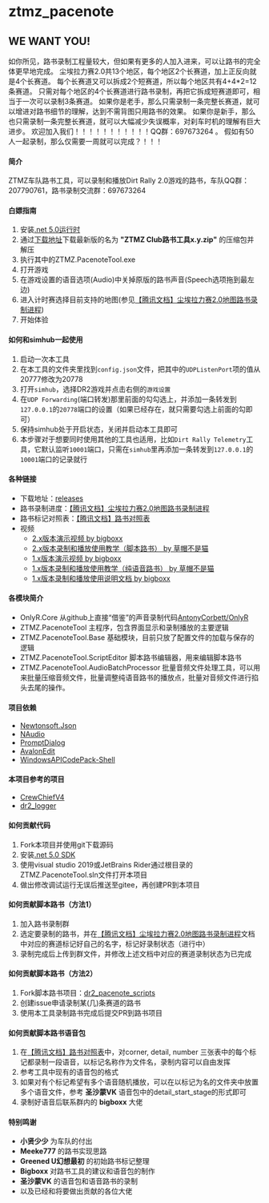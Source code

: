 # ztmz_pacenote

## WE WANT YOU!
如你所见，路书录制工程量较大，但如果有更多的人加入进来，可以让路书的完全体更早地完成。
尘埃拉力赛2.0共13个地区，每个地区2个长赛道，加上正反向就是4个长赛道。
每个长赛道又可以拆成2个短赛道，所以每个地区共有4+4*2=12条赛道。
只需对每个地区的4个长赛道进行路书录制，再把它拆成短赛道即可，相当于一次可以录制3条赛道。
如果你是老手，那么只需录制一条完整长赛道，就可以增进对路书细节的理解，达到不需背图只用路书的效果。
如果你是新手，那么也只需录制一条完整长赛道，就可以大幅减少失误概率，对刹车时机的理解有巨大进步。
欢迎加入我们！！！！！！！！！！！QQ群：697673264 。
假如有50人一起录制，那么仅需要一周就可以完成？！！！

#### 简介
ZTMZ车队路书工具，可以录制和播放Dirt Rally 2.0游戏的路书，车队QQ群：207790761，路书录制交流群：697673264

#### 白嫖指南
1. 安装[.net 5.0运行时](https://dotnet.microsoft.com/download/dotnet/thank-you/runtime-desktop-5.0.9-windows-x64-installer)
2. 通过[下载地址](https://gitee.com/ztmz/ztmz_pacenote/releases)下载最新版的名为 __"ZTMZ Club路书工具x.y.zip"__ 的压缩包并解压
3. 执行其中的ZTMZ.PacenoteTool.exe
4. 打开游戏
5. 在游戏设置的语音选项(Audio)中关掉原版的路书声音(Speech选项拖到最左边)
6. 进入计时赛选择目前支持的地图(参见[【腾讯文档】尘埃拉力赛2.0地图路书录制进程](https://docs.qq.com/sheet/DVVljT3dMWkpYSWdH))
7. 开始体验

#### 如何和simhub一起使用
1. 启动一次本工具
2. 在本工具的文件夹里找到`config.json`文件，把其中的`UDPListenPort`项的值从20777修改为20778
3. 打开`simhub`，选择DR2游戏并点击右侧的`游戏设置`
4. 在`UDP Forwarding`(端口转发)那里前面的勾勾选上，并添加一条转发到`127.0.0.1`的`20778`端口的设置（如果已经存在，就只需要勾选上前面的勾即可）
5. 保持simhub处于开启状态，关闭并启动本工具即可
6. 本步骤对于想要同时使用其他的工具也适用，比如`Dirt Rally Telemetry`工具，它默认监听`10001`端口，只需在`simhub`里再添加一条转发到`127.0.0.1`的`10001`端口的记录就行

#### 各种链接
* 下载地址：[releases](https://gitee.com/ztmz/ztmz_pacenote/releases)
* 路书录制进度：[【腾讯文档】尘埃拉力赛2.0地图路书录制进程](https://docs.qq.com/sheet/DVVljT3dMWkpYSWdH)
* 路书标记对照表：[【腾讯文档】路书对照表](https://docs.qq.com/sheet/DVVlVZFdCWldkdXBi)
* 视频
    - [2.x版本演示视频 by bigboxx](https://www.bilibili.com/video/BV1jv411J7aL)
    - [2.x版本录制和播放使用教学（脚本路书） by 草帽不是猫](https://www.bilibili.com/video/BV1a64y1i7vs)
    - [1.x版本演示视频 by bigboxx](https://www.bilibili.com/video/BV1Kh411r7PX)
    - [1.x版本录制和播放使用教学（纯语音路书） by 草帽不是猫](https://www.bilibili.com/video/BV1Ev411n7v9)
    - [1.x版本录制和播放使用说明文档 by bigboxx](https://www.bilibili.com/read/cv12176546)


#### 各模块简介
* OnlyR.Core
从github上直接“借鉴”的声音录制代码[AntonyCorbett/OnlyR](https://github.com/AntonyCorbett/OnlyR)
* ZTMZ.PacenoteTool
主程序，包含界面显示和录制播放的主要逻辑
* ZTMZ.PacenoteTool.Base
基础模块，目前只放了配置文件的加载与保存的逻辑
* ZTMZ.PacenoteTool.ScriptEditor
脚本路书编辑器，用来编辑脚本路书
* ZTMZ.PacenoteTool.AudioBatchProcessor
批量音频文件处理工具，可以用来批量压缩音频文件，批量调整纯语音路书的播放点，批量对音频文件进行掐头去尾的操作。

#### 项目依赖
* [Newtonsoft.Json](https://www.newtonsoft.com/json)
* [NAudio](https://github.com/naudio/NAudio)
* [PromptDialog](https://github.com/manuelcanepa/wpf-prompt-dialog)
* [AvalonEdit](http://avalonedit.net/)
* [WindowsAPICodePack-Shell](https://github.com/aybe/Windows-API-Code-Pack-1.1)
#### 本项目参考的项目
* [CrewChiefV4](https://gitlab.com/mr_belowski/CrewChiefV4)
* [dr2_logger](https://github.com/ErlerPhilipp/dr2_logger)

#### 如何贡献代码
1. Fork本项目并使用git下载源码
2. 安装[.net 5.0 SDK](https://dotnet.microsoft.com/download/dotnet/thank-you/sdk-5.0.303-windows-x64-installer)
3. 使用visual studio 2019或JetBrains Rider通过根目录的ZTMZ.PacenoteTool.sln文件打开本项目
4. 做出修改调试运行无误后推送至gitee，再创建PR到本项目

#### 如何贡献脚本路书（方法1）
1. 加入路书录制群
2. 选定要录制的路书，并在[【腾讯文档】尘埃拉力赛2.0地图路书录制进程](https://docs.qq.com/sheet/DVVljT3dMWkpYSWdH)文档中对应的赛道标记好自己的名字，标记好录制状态（进行中）
3. 录制完成后上传到群文件，并修改上述文档中对应的赛道录制状态为已完成

#### 如何贡献脚本路书（方法2）
1. Fork脚本路书项目：[dr2_pacenote_scripts](https://gitee.com/ztmz/dr2_pacenote_scripts)
2. 创建issue申请录制某(几)条赛道的路书
3. 使用本工具录制路书完成后提交PR到路书项目

#### 如何贡献脚本路书语音包
1. 在[【腾讯文档】路书对照表](https://docs.qq.com/sheet/DVVlVZFdCWldkdXBi)中，对corner, detail, number 三张表中的每个标记都录制一段语音，以标记名称作为文件名，录制内容可以自由发挥
2. 参考工具中现有的语音包的格式
3. 如果对有个标记希望有多个语音随机播放，可以在以标记为名的文件夹中放置多个语音文件，参考 __圣沙蒙VK__ 语音包中的detail_start_stage的形式即可
4. 录制好语音后联系群内的 __bigboxx__ 大佬

#### 特别鸣谢
* __小贤少少__ 为车队的付出
* __Meeke777__ 的路书实现思路
* __Greened U幻想最初__ 的初始路书标记整理
* __Bigboxx__ 对路书工具的建议和语音包的制作
* __圣沙蒙VK__ 的语音包和语音路书的录制
* 以及已经和将要做出贡献的各位大佬
